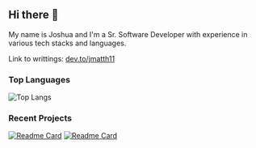 ## Hi there 👋

My name is Joshua and I'm a Sr. Software Developer with experience in various tech stacks and languages.

Link to writtings: [dev.to/jmatth11](https://dev.to/jmatth11)

### Top Languages

![Top Langs](https://github-readme-stats.vercel.app/api/top-langs/?username=jmatth11&hide=jupyter%20notebook&langs_count=8&layout=compact)

### Recent Projects 

[![Readme Card](https://github-readme-stats.vercel.app/api/pin/?username=jmatth11&repo=water-pen)](https://github.com/jmatth11/water-pen) 
[![Readme Card](https://github-readme-stats.vercel.app/api/pin/?username=jmatth11&repo=i2c-avr-driver)](https://github.com/jmatth11/i2c-avr-driver)

<!--
**jmatth11/jmatth11** is a ✨ _special_ ✨ repository because its `README.md` (this file) appears on your GitHub profile.

Here are some ideas to get you started:

- 🔭 I’m currently working on ...
- 🌱 I’m currently learning ...
- 👯 I’m looking to collaborate on ...
- 🤔 I’m looking for help with ...
- 💬 Ask me about ...
- 📫 How to reach me: ...
- 😄 Pronouns: ...
- ⚡ Fun fact: ...
-->
